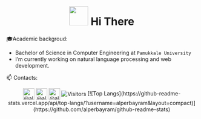 <h1  align="center">  <img src="https://media.giphy.com/media/12oufCB0MyZ1Go/giphy.gif" width="50"> Hi There </h1> 

🎓Academic backgroud: 
* Bachelor of Science in Computer Engineering at `Pamukkale University` 
*  I’m currently working on natural language processing and web development.

📫 Contacts:
<p align=center>  
<a href="https://twitter.com/alperbayrmm"  target="blank" ><img  align="center" src="https://img.icons8.com/color/30/twitter.png" alt="@alperbayram" height="30" width="30" /></a>
<a href="https://alperbayrmm.medium.com/" target="blank"><img align="center" src="https://img.icons8.com/color/30/medium.png" alt="@alperbayram" height="30" width="30" /></a>
<a href="https://www.linkedin.com/in/alper-bayram-a9196a194/" target="blank"><img align="center" src="https://img.icons8.com/color/30/linkedin.png" alt="@alperbayram" height="30" width="30" /></a>
<img align=center  src="https://visitor-badge.laobi.icu/badge?page_id=alperbayram.alperbayram" alt="Visitors">
[![Top Langs](https://github-readme-stats.vercel.app/api/top-langs/?username=alperbayram&layout=compact)](https://github.com/alperbayram/github-readme-stats)
                                          
</p>



